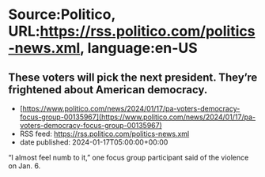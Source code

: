 # Source:Politico, URL:https://rss.politico.com/politics-news.xml, language:en-US

## These voters will pick the next president. They’re frightened about American democracy.
 - [https://www.politico.com/news/2024/01/17/pa-voters-democracy-focus-group-00135967](https://www.politico.com/news/2024/01/17/pa-voters-democracy-focus-group-00135967)
 - RSS feed: https://rss.politico.com/politics-news.xml
 - date published: 2024-01-17T05:00:00+00:00

“I almost feel numb to it,” one focus group participant said of the violence on Jan. 6.

